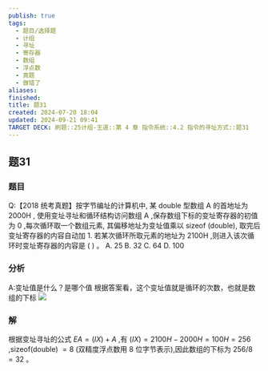```yaml
---
publish: true
tags:
  - 题目/选择题
  - 计组
  - 寻址
  - 寄存器
  - 数组
  - 浮点数
  - 真题
  - 做错了
aliases: 
finished: 
title: 题31
created: 2024-07-20 18:04
updated: 2024-09-21 09:41
TARGET DECK: 刷题::25计组-王道::第 4 章 指令系统::4.2 指令的寻址方式::题31
---
```

## 题31
### 题目
Q:【2018 统考真题】按字节编址的计算机中, 某 double 型数组 A 的首地址为 ${2000}\mathrm{H}$ , 使用变址寻址和循环结构访问数组 $\mathrm{A}$ ,保存数组下标的变址寄存器的初值为 0 ,每次循环取一个数组元素, 其偏移地址为变址值乘以 sizeof (double), 取完后变址寄存器的内容自动加 1.
若某次循环所取元素的地址为 ${2100}\mathrm{H}$ ,则进入该次循环时变址寄存器的内容是 ( ) 。
A. 25 
B. 32 
C. 64 
D. 100
### 分析
A:变址值是什么？是哪个值
根据答案看，这个变址值就是循环的次数，也就是数组的下标
![](https://img.hwenyi.live/202409211738468.webp)
### 解
根据变址寻址的公式 ${EA} = ( {IX})  + A$ ,有 $( {IX})  = {2100}H - {2000}H = {100}H = {256}$ ,sizeof(double) $= 8$ (双精度浮点数用 8 位字节表示),因此数组的下标为 ${256}/8 = {32}$ 。


 